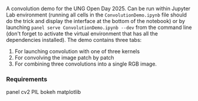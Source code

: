 A convolution demo for the UNG Open Day 2025. Can be run within Jupyter Lab environment (running all cells in the `ConvolutionDemo.ipynb` 
file should do the trick and display the interface at the bottom of the notebook) or by launching `panel serve ConvolutionDemo.ipynb --dev`
from the command line (don't forget to activate the virtual environment that has all the dependencies installed). The demo contains three tabs:
1) For launching convolution with one of three kernels
2) For convolving the image patch by patch
3) For combining three convolutions into a single RGB image.

### Requirements
panel
cv2
PIL
bokeh
matplotlib
